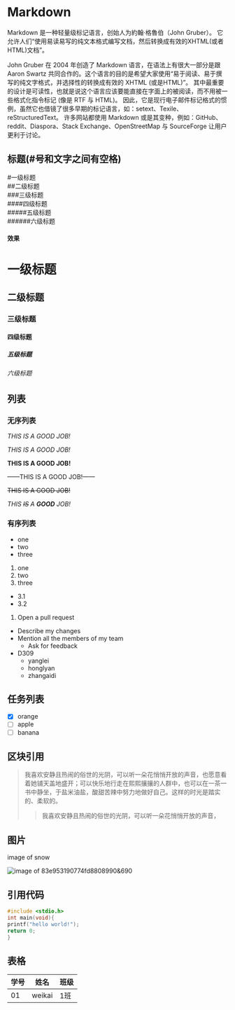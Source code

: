 # Markdown

Markdown 是一种轻量级标记语言，创始人为約翰·格魯伯（John Gruber）。 它允许人们“使用易读易写的纯文本格式编写文档，然后转换成有效的XHTML(或者HTML)文档”。

John Gruber 在 2004 年创造了 Markdown 语言，在语法上有很大一部分是跟 Aaron Swartz 共同合作的。这个语言的目的是希望大家使用“易于阅读、易于撰写的纯文字格式，并选择性的转换成有效的 XHTML (或是HTML)”。 其中最重要的设计是可读性，也就是说这个语言应该要能直接在字面上的被阅读，而不用被一些格式化指令标记 (像是 RTF 与 HTML)。 因此，它是现行电子邮件标记格式的惯例，虽然它也借镜了很多早期的标记语言，如：setext、Texile、reStructuredText。 许多网站都使用 Markdown 或是其变种，例如：GitHub、reddit、Diaspora、Stack Exchange、OpenStreetMap 与 SourceForge 让用户更利于讨论。

## 标题(#号和文字之间有空格)
#一级标题  
##二级标题  
###三级标题  
####四级标题  
#####五级标题  
######六级标题  

#### 效果
# 一级标题
## 二级标题
### 三级标题
#### 四级标题
##### 五级标题
###### 六级标题

## 列表
### 无序列表
*THIS IS A GOOD JOB!*  

_THIS IS A GOOD JOB!_  

**THIS IS A GOOD JOB!**  

——THIS IS A GOOD JOB!——  

~~THIS IS A GOOD JOB!~~  

_THIS ~~IS~~ A **GOOD** JOB!_  

### 有序列表
- one
- two
- three
  
1. one
1. two
1. three
* 3.1
* 3.2
1. Open a pull request
  * Describe my changes
  * Mention all the members of my team
    * Ask for feedback
  * D309
    * yanglei
    * honglyan
    * zhangaidi
    
## 任务列表
- [x] orange
- [ ] apple
- [ ] banana

## 区块引用
> 我喜欢安静且热闹的俗世的光阴，可以听一朵花悄悄开放的声音，也愿意看着她铺天盖地盛开；可以快乐地行走在熙熙攘攘的人群中，也可以在一茶一书中静坐，于盐米油盐，酸甜苦辣中努力地做好自己。这样的时光是踏实的、柔软的。
>> 我喜欢安静且热闹的俗世的光阴，可以听一朵花悄悄开放的声音，

## 图片
image of snow

![image of 83e953190774fd8808990&690](http://s1.sinaimg.cn/middle/83e953190774fd8808990&690)

## 引用代码
```c
#include <stdio.h>
int main(void){
printf("hello world!");
return 0;
}
```

## 表格
学号 | 姓名 | 班级 
-----|-----|-----|
01  |weikai|1班|
